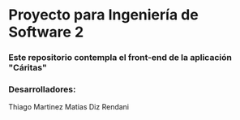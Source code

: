 # Proyecto para Ingeniería de Software 2

### Este repositorio contempla el front-end de la aplicación "Cáritas"

### Desarrolladores:
Thiago Martinez
Matias Diz Rendani
